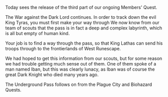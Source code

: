 Today sees the release of the third part of our ongoing Members' Quest.

The War against the Dark Lord continues. In order to track down the evil King Tyras, you must first make your way through
We now know from our team of scouts that the pass is in fact a deep and complex labyrinth, which is all but empty of human kind.

Your job is to find a way through the pass, so that King Lathas can send his troops through to the frontierlands of West Runescape.

We had hoped to get this information from our scouts, but for some reason we had trouble getting much sense out of them. One of them spoke of a man named Iban, but this was clearly lunacy, as Iban was of course the great Dark Knight who died many years ago.

The Underground Pass follows on from the Plague City and Biohazard Quests.
